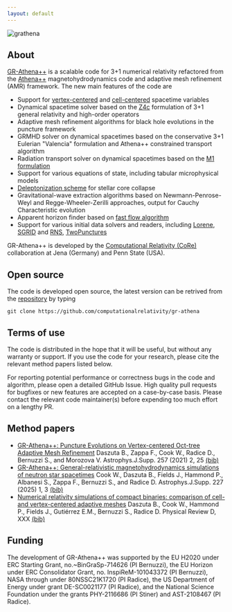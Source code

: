 ```yaml
---
layout: default
---
```


![grathena](./assets/images/2311.04989_alphabckgrd.png)

## About

[GR-Athena++](https://github.com/computationalrelativity/gr-athena) is a scalable code for 3+1 numerical relativity refactored from the [Athena++](https://www.athena-astro.app/index.html) magnetohydrodynamics code and adaptive mesh refinement (AMR) framework. The new main features of the code are

 * Support for [vertex-centered](https://arxiv.org/abs/2101.08289) and [cell-centered](https://arxiv.org/abs/2406.09139) spacetime variables
 * Dynamical spacetime solver based on the [Z4c](https://arxiv.org/abs/0912.2920) formulation of 3+1 general relativity and high-order operators
 * Adaptive mesh refinement algorithms for black hole evolutions in the puncture framework
 * GRMHD solver on dynamical spacetimes based on the conservative 3+1 Eulerian "Valencia" formulation and Athena++ constrained transport algorithm
 * Radiation transport solver on dynamical spacetimes based on the [M1 formulation](https://arxiv.org/abs/2111.14858)
 * Support for various equations of state, including tabular microphysical models
 * [Deleptonization scheme](https://arxiv.org/abs/astro-ph/0504072) for stellar core collapse
 * Gravitational-wave extraction algorithms based on Newmann-Penrose-Weyl and Regge-Wheeler-Zerilli approaches, output for Cauchy Characteristic evolution
 * Apparent horizon finder based on [fast flow algorithm](https://arxiv.org/abs/gr-qc/9707050)
 * Support for various initial data solvers and readers, including [Lorene](https://github.com/computationalrelativity/lorene), [SGRID](https://github.com/sgridsource) and [RNS](https://github.com/computationalrelativity/RNSC), [TwoPunctures](https://github.com/computationalrelativity/TwoPuncturesC)
 
GR-Athena++ is developed by the [Computational Relativity (CoRe)](http://www.computational-relativity.org) collaboration at Jena (Germany) and Penn State (USA).

## Open source

The code is developed open source, the latest version can be retrived from the [repository](https://github.com/computationalrelativity/gr-athena) by typing

```
git clone https://github.com/computationalrelativity/gr-athena
```

## Terms of use

The code is distributed in the hope that it will be useful, but without any warranty or support. If you use the code for your research, please cite the relevant method papers listed below.

For reporting potential performance or correctness bugs in the code and algorithm, please open a detailed GitHub Issue. High quality pull requests for bugfixes or new features are accepted on a case-by-case basis. Please contact the relevant code maintainer(s) before expending too much effort on a lengthy PR.

## Method papers

 * [GR-Athena++: Puncture Evolutions on Vertex-centered Oct-tree Adaptive Mesh Refinement](https://arxiv.org/abs/2101.08289) Daszuta B., Zappa F., Cook W., Radice D., Bernuzzi S., and Morozova V. Astrophys.J.Supp. 257 (2021) 2, 25 [(bib)](https://ui.adsabs.harvard.edu/abs/2021ApJS..257...25D/exportcitation)
 * [GR-Athena++: General-relativistic magnetohydrodynamics simulations of neutron star spacetimes](https://arxiv.org/abs/2311.04989) Cook W., Daszuta B., Fields J., Hammond P., Albanesi S., Zappa F., Bernuzzi S., and Radice D. Astrophys.J.Supp. 227 (2025) 1, 3 [(bib)](https://ui.adsabs.harvard.edu/abs/2023arXiv231104989C/exportcitation)
 * [Numerical relativity simulations of compact binaries: comparison of cell- and vertex-centered adaptive meshes](https://arxiv.org/abs/2406.09139) Daszuta B., Cook W., Hammond P., Fields J., Gutiérrez E.M., Bernuzzi S., Radice D. Physical Review D, XXX [(bib)](https://ui.adsabs.harvard.edu/abs/2024arXiv240609139D/exportcitation)

## Funding

The development of GR-Athena++ was supported by the EU H2020 under ERC Starting Grant, no.~BinGraSp-714626 (PI Bernuzzi), the EU Horizon under ERC Consolidator Grant, no. InspiReM-101043372 (PI Bernuzzi), NASA through under 80NSSC21K1720 (PI Radice), the US Department of Energy under grant DE-SC0021177 (PI Radice), and the National Science Foundation under the grants PHY-2116686 (PI Stiner) and AST-2108467 (PI Radice).

